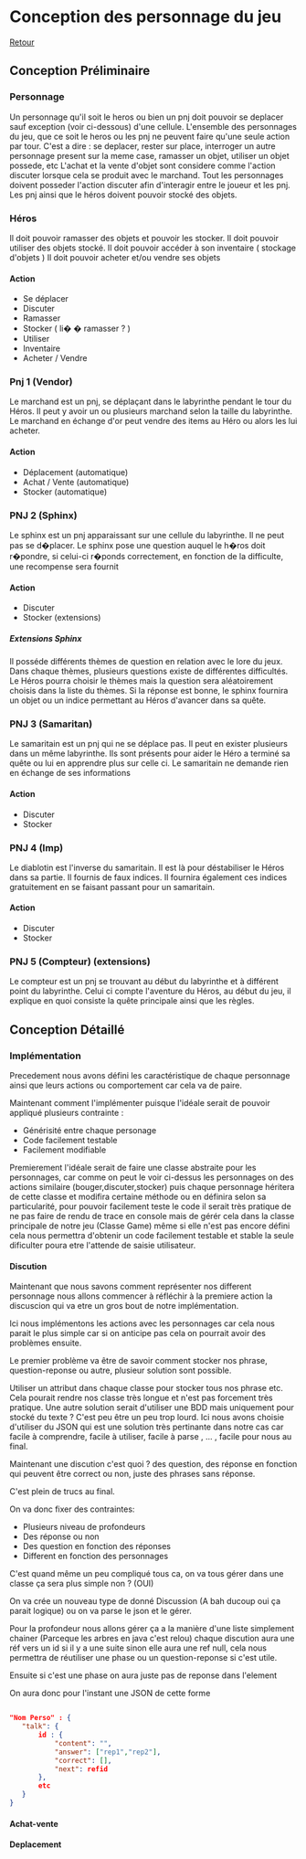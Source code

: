 # Conception des personnage du jeu 

[Retour](README.md)

## Conception Préliminaire

### Personnage

Un personnage qu'il soit le heros ou bien un pnj doit pouvoir se deplacer sauf exception (voir ci-dessous) d'une cellule.
L'ensemble des personnages du jeu, que ce soit le heros ou les pnj ne peuvent faire qu'une seule action par tour.
C'est a  dire : se deplacer, rester sur place, interroger un autre personnage present sur la meme case, ramasser un objet, utiliser un objet possede, etc
L'achat et la vente d'objet sont considere comme l'action discuter lorsque cela se produit avec le marchand.
Tout les personnages doivent posseder l'action discuter afin d'interagir entre le joueur et les pnj.
Les pnj ainsi que le héros doivent pouvoir stocké des objets.

### Héros
Il doit pouvoir ramasser des objets et pouvoir les stocker.
Il doit pouvoir utiliser des objets stocké.
Il doit pouvoir accéder à son inventaire ( stockage d'objets )
Il doit pouvoir acheter et/ou vendre ses objets

		
#### Action 
- Se déplacer
- Discuter
- Ramasser
- Stocker ( li� � ramasser ? )
- Utiliser
- Inventaire
- Acheter / Vendre
			
### Pnj 1 (Vendor)
Le marchand est un pnj, se déplaçant dans le labyrinthe pendant le tour du Héros. 
Il peut y avoir un ou plusieurs marchand selon la taille du labyrinthe.
Le marchand en échange d'or peut vendre des items au Héro ou alors les lui acheter.
		
#### Action
- Déplacement (automatique)
- Achat / Vente (automatique)
- Stocker (automatique)

### PNJ 2 (Sphinx)
Le sphinx est un pnj apparaissant sur une cellule du labyrinthe.
Il ne peut pas se d�placer.
Le sphinx pose une question auquel le h�ros doit r�pondre, si celui-ci r�ponds correctement, en fonction de la difficulte, une recompense sera fournit
#### Action
- Discuter
- Stocker (extensions)

##### Extensions Sphinx
Il posséde différents thèmes de question en relation avec le lore du jeux. Dans chaque thèmes, plusieurs questions existe de différentes difficultés.
Le Héros pourra choisir le thèmes mais la question sera aléatoirement choisis dans la liste du thèmes.
Si la réponse est bonne, le sphinx fournira un objet ou un indice permettant au Héros d'avancer dans sa quête.
		

		
### PNJ 3 (Samaritan)
Le samaritain est un pnj qui ne se déplace pas.
Il peut en exister plusieurs dans un même labyrinthe. 
Ils sont présents pour aider le Héro a terminé sa quête ou lui en apprendre plus sur celle ci. 
Le samaritain ne demande rien en échange de ses informations
		
#### Action
- Discuter
- Stocker
		
### PNJ 4 (Imp)
Le diablotin est l'inverse du samaritain.
Il est là pour déstabiliser le Héros dans sa partie. 
Il fournis de faux indices.
Il fournira également ces indices gratuitement en se faisant passant pour un samaritain.
		
#### Action
- Discuter
- Stocker
		
### PNJ 5 (Compteur) (extensions)
Le compteur est un pnj se trouvant au début du labyrinthe et à différent point du labyrinthe. Celui ci compte l'aventure du Héros, au début du jeu, il explique en quoi consiste la quête principale ainsi que les règles.
		
## Conception Détaillé

### Implémentation 

Precedement nous avons défini les caractéristique de chaque personnage ainsi que leurs actions ou comportement car cela va de paire.

Maintenant comment l'implémenter puisque l'idéale serait de pouvoir appliqué plusieurs contrainte :

- Générisité entre chaque personage
- Code facilement testable
- Facilement modifiable

Premierement l'idéale serait de faire une classe abstraite pour les personnages, car comme on peut le voir ci-dessus les personnages on des actions similaire (bouger,discuter,stocker) puis chaque personnage héritera de cette classe et modifira certaine méthode ou en définira selon sa particularité, pour pouvoir facilement teste le code il serait très pratique de ne pas faire de rendu de trace en console mais de gérér cela dans la classe principale de notre jeu (Classe Game) même si elle n'est pas encore défini cela nous permettra d'obtenir un code facilement testable et stable la seule dificulter poura etre l'attende de saisie utilisateur.

#### Discution

Maintenant que nous savons comment représenter nos different personnage nous allons commencer à réfléchir à la premiere action la discuscion qui va etre un gros bout de notre implémentation.

Ici nous implémentons les actions avec les personnages car cela nous parait le plus simple car si on anticipe pas cela on pourrait avoir des problèmes ensuite.

Le premier problème va être de savoir comment stocker nos phrase, question-reponse ou autre, plusieur solution sont possible.

Utiliser un attribut dans chaque classe pour stocker tous nos phrase etc. Cela pourait rendre nos classe très longue et n'est pas forcement très pratique. Une autre solution serait d'utiliser une BDD mais uniquement pour stocké du texte ? C'est peu être un peu trop lourd. Ici nous avons choisie d'utiliser du JSON qui est une solution très pertinante dans notre cas car facile à comprendre, facile à utiliser, facile à parse , ... , facile pour nous au final.

Maintenant une discution c'est quoi ? des question, des réponse en fonction qui peuvent être correct ou non, juste des phrases sans réponse.

C'est plein de trucs au final.

On va donc fixer des contraintes:

- Plusieurs niveau de profondeurs
- Des réponse ou non
- Des question en fonction des réponses
- Different en fonction des personnages

C'est quand même un peu compliqué tous ca, on va tous gérer dans une classe ça sera plus simple non ? (OUI)

On va crée un nouveau type de donné Discussion (A bah ducoup oui ça parait logique) ou on va parse le json et le gérer. 

Pour la profondeur nous allons gérer ça a la manière d'une liste simplement chainer (Parceque les arbres en java c'est relou) chaque discution aura une réf vers un id si il y a une suite sinon elle aura une ref null, cela nous permettra de réutiliser une phase ou un question-reponse si c'est utile.

Ensuite si c'est une phase on aura juste pas de reponse dans l'element

On aura donc pour l'instant une JSON de cette forme

 ``` json

"Nom Perso" : {
	"talk": {
		id : {
			"content": "",
			"answer": ["rep1","rep2"],
			"correct": [],
			"next": refid
		},
		etc
	}
}

```

#### Achat-vente

#### Deplacement


   


